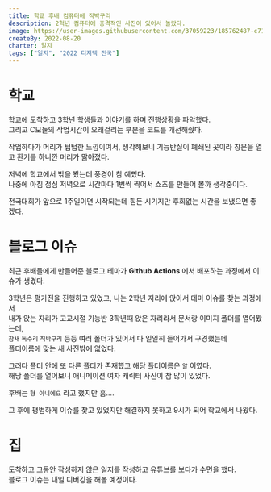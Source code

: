 ```yaml
---
title: 학교 후배 컴퓨터에 직박구리
description: 2헉년 컴퓨터에 충격적인 사진이 있어서 놀랐다.
image: https://user-images.githubusercontent.com/37059223/185762487-c7122e7d-fad0-43db-ae64-441f830c625b.jpg
createBy: 2022-08-20
charter: 일지
tags: ["일지", "2022 디지텍 전국"]
---
```


# 학교

학교에 도착하고 3학년 학생들과 이야기를 하며 진행상황을 파악했다.  
그리고 C모듈의 작업시간이 오래걸리는 부분을 코드를 개선해줬다.

작업하다가 머리가 텁텁한 느낌이여서, 생각해보니
기능반실이 폐쇄된 곳이라 창문을 열고 환기를 하니깐 머리가 맑아졌다.

저녁에 학교에서 밖을 봤는데 풍경이 참 예뻤다.  
나중에 아침 점심 저녁으로 시간마다 1번씩 찍어서 쇼츠를 만들어 볼까 생각중이다.

전국대회가 앞으로 1주일이면 시작되는데 힘든 시기지만 후회없는 시간을 보냈으면 좋겠다.

# 블로그 이슈

최근 후배들에게 만들어준 블로그 테마가 **Github Actions** 에서 배포하는 과정에서 이슈가 생겼다.

3학년은 평가전을 진행하고 있었고, 나는 2학년 자리에 앉아서 테마 이슈를 찾는 과정에서  
내가 앉는 자리가 고교시절 기능반 3학년때 앉은 자리라서 문서랑 이미지 폴더를 열어봤는데,  
`참새` `독수리` `직박구리` 등등 여러 폴더가 있어서 다 일일히 들어가서 구경했는데  
폴더이름에 맞는 새 사진밖에 없었다.

그러다 폴더 안에 또 다른 폴더가 존재헀고 해당 폴더이름은 `알` 이였다.  
해당 폴더를 열어보니 애니메이션 여자 캐릭터 사진이 참 많이 있었다.

후배는 `형 아니에요` 라고 했지만 흠....

그 후에 평범하게 이슈를 찾고 있었지만 해결하지 못하고 9시가 되어 학교에서 나왔다.

# 집

도착하고 그동안 작성하지 않은 일지를 작성하고 유튜브를 보다가 수면을 했다.  
블로그 이슈는 내일 디버깅을 해볼 예정이다.
